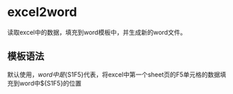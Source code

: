# excel2word
读取excel中的数据，填充到word模板中，并生成新的word文件。

## 模板语法
默认使用${}，word中是${S1F5}代表，将excel中第一个sheet页的F5单元格的数据填充到word中${S1F5}的位置
